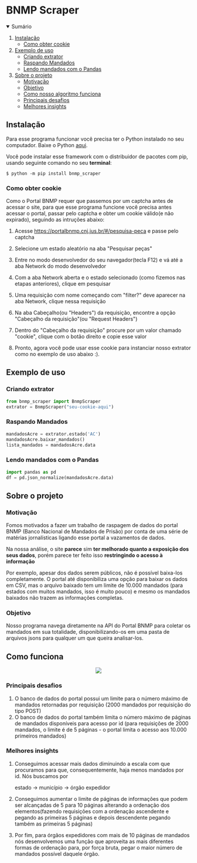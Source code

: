 # BNMP Scraper
<!-- SUMÁRIO -->
<details open="open">
  <summary>Sumário</summary>
  <ol>
    <li>
      <a href="#instalação">Instalação</a>
      <ul>
        <li><a href="#como-obter-cookie">Como obter cookie</a></li>
      </ul>
    </li>
    <li>
      <a href="#exemplo-de-uso">Exemplo de uso</a>
      <ul>
        <li><a href="#criando-extrator">Criando extrator</a></li>
        <li><a href="#raspando-mandados">Raspando Mandados</a></li>
        <li><a href="#lendo-mandados-com-o-pandas">Lendo mandados com o Pandas</a></li>
      </ul>
    </li>
    <li>
      <a href="#sobre-o-projeto">Sobre o projeto</a>
      <ul>
        <li><a href="#motivação">Motivação</a></li>
        <li><a href="#objetivo">Objetivo</a></li>
        <li><a href="#como-funciona">Como nosso algoritmo funciona</a></li>
        <li><a href="#principais-desafios">Principais desafios</a></li>
        <li><a href="#melhores-insights">Melhores insights</a></li>
      </ul>
    </li>
  </ol>
</details>

<!-- INSTALAÇÃO -->
## Instalação
Para esse programa funcionar você precisa ter o Python instalado no seu computador. Baixe o Python [aqui](https://www.python.org/downloads/).

Você pode instalar esse framework com o distribuidor de pacotes com pip, usando seguinte comando no seu **terminal**:
```console
$ python -m pip install bnmp_scraper
```

<!-- COMO OBTER COOKIE -->
### Como obter cookie
  
Como o Portal BNMP requer que passemos por um captcha antes de acessar o site, para que esse programa funcione você precisa antes acessar o portal, passar pelo captcha e obter um cookie válido(e não expirado), seguindo as intruções abaixo:

  
1) Acesse https://portalbnmp.cnj.jus.br/#/pesquisa-peca e passe pelo captcha

2) Selecione um estado aleatório na aba "Pesquisar peças"

3) Entre no modo desenvolvedor do seu navegador(tecla F12) e vá até a aba Network do modo desenvolvedor

4) Com a aba Network aberta e o estado selecionado (como fizemos nas etapas anteriores), clique em pesquisar

5) Uma requisição com nome começando com "filter?" deve aparecer na aba Network, clique nessa requisição

6) Na aba Cabeçalho(ou "Headers") da requisição, encontre a opção "Cabeçalho da requisição"(ou "Request Headers")

7) Dentro do "Cabeçalho da requisição" procure por um valor chamado "cookie", clique com o botão direito e copie esse valor

8) Pronto, agora você pode usar esse cookie para instanciar nosso extrator como no exemplo de uso abaixo :).

<!-- EXEMPLO DE USO -->
## **Exemplo de uso**

### Criando extrator
  ```python
from bnmp_scraper import BnmpScraper
extrator = BnmpScraper("seu-cookie-aqui")
  ```

### Raspando Mandados
  ```python
mandadosAcre = extrator.estado('AC')
mandadosAcre.baixar_mandados()
lista_mandados = mandadosAcre.data
  ```


### Lendo mandados com o Pandas
  ```python
import pandas as pd
df = pd.json_normalize(mandadosAcre.data)
  ```

<!-- SOBRE O PROJETO -->
## Sobre o projeto

<!-- MOTIVAÇÃO -->
### Motivação

Fomos motivados a fazer um trabalho de raspagem de dados do portal BNMP (Banco Nacional de Mandados de Prisão) por conta de uma série de matérias jornalísticas ligando esse portal a vazamentos de dados.

Na nossa análise, o site **parece** sim **ter melhorado quanto a exposição dos seus dados**, porém parece ter feito isso **restringindo o acesso à informação**

Por exemplo, apesar dos dados serem públicos, não é possível baixa-los completamente. O portal até disponibiliza uma opção para baixar os dados em CSV, mas o arquivo baixado tem um limite de 10.000 mandados (para estados com muitos mandados, isso é muito pouco) e mesmo os mandados baixados não trazem as informações completas.

<!-- OBJETIVO -->
### Objetivo

Nosso programa navega diretamente na API do Portal BNMP para coletar os mandados em sua totalidade, disponibilizando-os em uma pasta de arquivos jsons para qualquer um que queira analisar-los.


<!-- COMO FUNCIONA -->
## Como funciona

<p align="center">
    <img align='center' src='https://raw.githubusercontent.com/olucaslopes/BNMP-Scraper/master/img/main-flowchart.png'/>

<!-- PRINCIPAIS DESAFIOS -->
### Principais desafios

1. O banco de dados do portal possui um limite para o número máximo de mandados retornadas por requisição (2000 mandados por requisição do tipo POST)
2. O banco de dados do portal também limita o número máximo de páginas de mandados disponíveis para acesso por id (para requisições de 2000 mandados, o limite é de 5 páginas - o portal limita o acesso aos 10.000 primeiros mandados)

<!-- MELHORES INSIGHTS -->
### Melhores insights

1. Conseguimos acessar mais dados diminuindo a escala com que procuramos para que, consequentemente, haja menos mandados por id. Nós buscamos por 

    estado -> município -> órgão expedidor


2. Conseguimos aumentar o limite de páginas de informações que podem ser alcançadas de 5 para 10 páginas alterando a ordenação dos elementos(fazendo requisições com a ordenação ascendente e pegando as primeiras 5 páginas e depois descendente pegando também as primeiras 5 páginas)

3. Por fim, para órgãos expedidores com mais de 10 páginas de mandados nós desenvolvemos uma função que aproveita as mais diferentes formas de ordenação para, por força bruta, pegar o maior número de mandados possível daquele órgão.